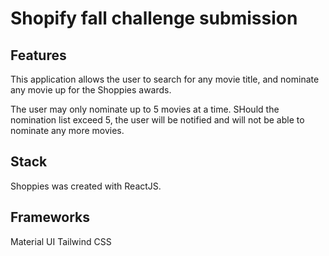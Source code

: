 # Shopify fall challenge submission

## Features

This application allows the user to search for any movie title, and nominate any movie up for the Shoppies awards.

The user may only nominate up to 5 movies at a time. SHould the nomination list exceed 5, the user will be notified and will not be able to nominate any more movies.

## Stack

Shoppies was created with ReactJS.

## Frameworks

Material UI
Tailwind CSS
